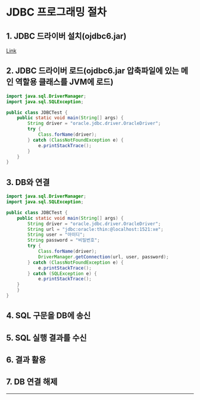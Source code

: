 # JDBC 프로그래밍 절차
## 1. JDBC 드라이버 설치(ojdbc6.jar)
[Link](https://www.oracle.com/database/technologies/jdbc-drivers-12c-downloads.html)
## 2. JDBC 드라이버 로드(ojdbc6.jar 압축파일에 있는 메인 역할용 클래스를 JVM에 로드)
```java
import java.sql.DriverManager;
import java.sql.SQLException;

public class JDBCTest {
	public static void main(String[] args) {
		String driver = "oracle.jdbc.driver.OracleDriver";
		try {
			Class.forName(driver);
		} catch (ClassNotFoundException e) {
			e.printStackTrace();
		} 
	}
}
```
## 3. DB와 연결
```java
import java.sql.DriverManager;
import java.sql.SQLException;

public class JDBCTest {
	public static void main(String[] args) {
		String driver = "oracle.jdbc.driver.OracleDriver";
		String url = "jdbc:oracle:thin:@localhost:1521:xe";
		String user = "아이디";
		String password = "비밀번호";
		try {
			Class.forName(driver);
			DriverManager.getConnection(url, user, password);
		} catch (ClassNotFoundException e) {
			e.printStackTrace();
		} catch (SQLException e) {
			e.printStackTrace();
    }
	}
}
```
## 4. SQL 구문을 DB에 송신
## 5. SQL 실행 결과를 수신
## 6. 결과 활용
## 7. DB 연결 해제
___
